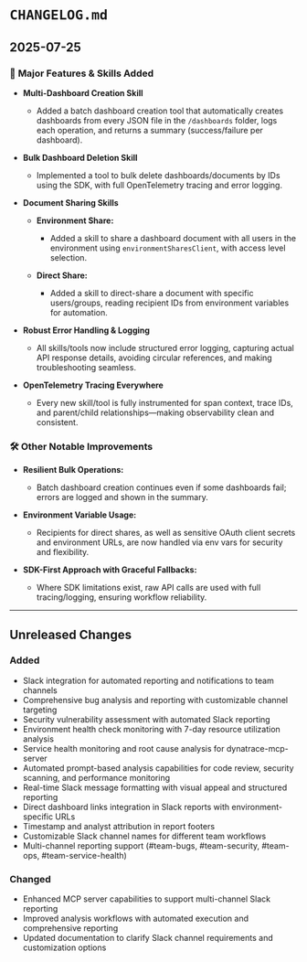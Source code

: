 # `CHANGELOG.md`

## 2025-07-25

### 🚀 **Major Features & Skills Added**

* **Multi-Dashboard Creation Skill**

  * Added a batch dashboard creation tool that automatically creates dashboards from every JSON file in the `/dashboards` folder, logs each operation, and returns a summary (success/failure per dashboard).

* **Bulk Dashboard Deletion Skill**

  * Implemented a tool to bulk delete dashboards/documents by IDs using the SDK, with full OpenTelemetry tracing and error logging.

* **Document Sharing Skills**

  * **Environment Share:**

    * Added a skill to share a dashboard document with all users in the environment using `environmentSharesClient`, with access level selection.
  * **Direct Share:**

    * Added a skill to direct-share a document with specific users/groups, reading recipient IDs from environment variables for automation.

* **Robust Error Handling & Logging**

  * All skills/tools now include structured error logging, capturing actual API response details, avoiding circular references, and making troubleshooting seamless.

* **OpenTelemetry Tracing Everywhere**

  * Every new skill/tool is fully instrumented for span context, trace IDs, and parent/child relationships—making observability clean and consistent.

### 🛠 **Other Notable Improvements**

* **Resilient Bulk Operations:**

  * Batch dashboard creation continues even if some dashboards fail; errors are logged and shown in the summary.

* **Environment Variable Usage:**

  * Recipients for direct shares, as well as sensitive OAuth client secrets and environment URLs, are now handled via env vars for security and flexibility.

* **SDK-First Approach with Graceful Fallbacks:**

  * Where SDK limitations exist, raw API calls are used with full tracing/logging, ensuring workflow reliability.

---

## Unreleased Changes

### Added
- Slack integration for automated reporting and notifications to team channels
- Comprehensive bug analysis and reporting with customizable channel targeting
- Security vulnerability assessment with automated Slack reporting
- Environment health check monitoring with 7-day resource utilization analysis
- Service health monitoring and root cause analysis for dynatrace-mcp-server
- Automated prompt-based analysis capabilities for code review, security scanning, and performance monitoring
- Real-time Slack message formatting with visual appeal and structured reporting
- Direct dashboard links integration in Slack reports with environment-specific URLs
- Timestamp and analyst attribution in report footers
- Customizable Slack channel names for different team workflows
- Multi-channel reporting support (#team-bugs, #team-security, #team-ops, #team-service-health)

### Changed
- Enhanced MCP server capabilities to support multi-channel Slack reporting
- Improved analysis workflows with automated execution and comprehensive reporting
- Updated documentation to clarify Slack channel requirements and customization options

